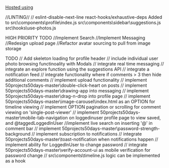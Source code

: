 [Hosted using](https://keen-meninsky-f10d7a.netlify.app)


//LINTING//
// eslint-disable-next-line react-hooks/exhaustive-deps
  Added to
    src\components\profile\index.js
    src\components\sidebar\suggestions.js
    src\hooks\use-photos.js
    
HIGH PRIORITY TODO
//Implement Search
//Implement Messaging
//Redesign upload page
//Refactor avatar sourcing to pull from image storage

TODO
// Add skeleton loading for profile header
// include individual user photo browsing functinoality with Modals
// integrate real time messaging
// integrate an explore function using the suggestions API
// integrate a notification feed 
// integrate functionality where if comments > 3 then hide additional comments
// implement upload functionality
// implement 50projects50days-master\double-click-heart on posts
// implement 50projects50days-master\drawing-app into messaging
// implement 50projects50days-master\drag-n-drop into profile page
// implement 50projects50days-master\image-carousel\index.html as an OPTION for timeline viewing
// implement OPTION pagination or scrolling for comment viewing on 'single-post-viewer'
// implement 50projects50days-master\mobile-tab-navigation on loggedinuser profile page to view saved, and @taggedLoggedInUser
//implement live search on inserting '@' in comment bar 
// implement 50projects50days-master\password-strength-background
// implement subscription to notifications
// integrate 50projects50days-master\toast-notification when notifications happen
// implement ability for LoggedInUser to change password
// integrate 50projects50days-master\verify-account-ui as mobile verification for password change
// src\components\timeline.js logic can be implemented as a hook




